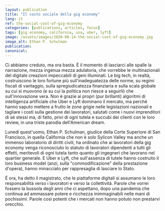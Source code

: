 ```yaml
---
layout: publication
title: "Il costo sociale della gig economy"
lang: it
ref: the-social-cost-of-gig-economy
categories: [publications, articles, focus]
tags: [gig economy, california, usa, uber, lyft]
image: /assets/images/2020-08-14-the-social-cost-of-gig-economy.jpg
image_alt: Ethan P. Schulman
publication:
canonical:
---
```


Ci abbiamo creduto, ma ora basta. È il momento di lasciarci alle spalle la narrazione, mezza ingenua mezza adulatoria, che vorrebbe le multinazionali del digitale creazioni impeccabili di geni illuminati. Le big tech, in realtà, costruiscono le loro fortune più sull'inadeguatezza delle norme, su regimi fiscali di vantaggio, sulla spregiudicatezza finanziaria e sulla scala globale su cui si muovono (e su cui la politica non riesce a seguirli) che sull'innovazione vera. Non è grazie ai propri (pur brillanti) algoritmi di intelligenza artificiale che Uber e Lyft dominano il mercato, ma perché hanno saputo mettere a frutto le zone grigie nelle legislazioni nazionali e tagliare i costi sulla gestione dei lavoratori, salutati come i nuovi imprenditori di sé stessi ma, di fatto, privi di ogni tutela e succubi dei clienti con le loro review, in una triste parodia dell'American dream.

Lunedì quest'uomo, Ethan P. Schulman, giudice della Corte Superiore di San Francisco, in quella California che non è solo Sylicon Valley ma anche un immenso laboratorio di diritti civili, ha ordinato che ai lavoratori della gig economy venga riconosciuto lo statuto di lavoratori dipendenti a tutti gli effetti, meritevoli di ogni tutela tanto quanto gli ingegneri che lavorano nel quartier generale. E Uber e Lyft, che sull'assenza di tutele hanno costruito il loro business model (anzi, sulla "commodificazione" della prestazione d'opera), hanno minacciato per rappresaglia di lasciare lo Stato.

È ora, ha detto il magistrato, che le piattaforme digitali si assumano le loro responsabilità verso i lavoratori e verso la collettività. Parole che vorrei fossero la bussola degli anni che ci aspettano, dopo una pandemia che continua ad ammassare potere e ricchezza inimmaginabili nelle mani di pochissimi. Parole così potenti che i mercati non hanno potuto non prestarvi orecchio.
